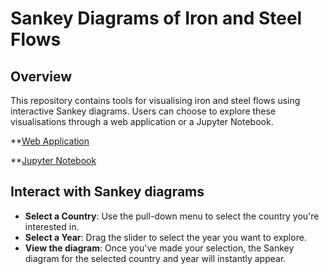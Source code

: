 # Sankey Diagrams of Iron and Steel Flows

## Overview
This repository contains tools for visualising iron and steel flows using interactive Sankey diagrams. Users can choose to explore these visualisations through a web application or a Jupyter Notebook.

**[Web Application](https://steel-flows-sankey.streamlit.app/)

**[Jupyter Notebook](https://github.com/takumawatari/steel-flows-sankey/blob/main/Interactive_Sankey_Steel.ipynb)

## Interact with Sankey diagrams
- **Select a Country**: Use the pull-down menu to select the country you're interested in.
- **Select a Year**: Drag the slider to select the year you want to explore.
- **View the diagram**: Once you've made your selection, the Sankey diagram for the selected country and year will instantly appear.
